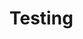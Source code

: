# Testing 

<div id="text"></div>

<script>
pathname = window.location.href;
param_string = pathname.split("?")[1];
if (param_string !== undefined) {
   param_json = {};
   param_list = param_string.split("&");
   for (let i=0;i<param_string.length;i++) {
     [key, val] = param_list[i].split('=');
     param_json[key] = val;
   }
   document.getElementById("text").innerHTML = JSON.stringify(param_json);
}
</script>
